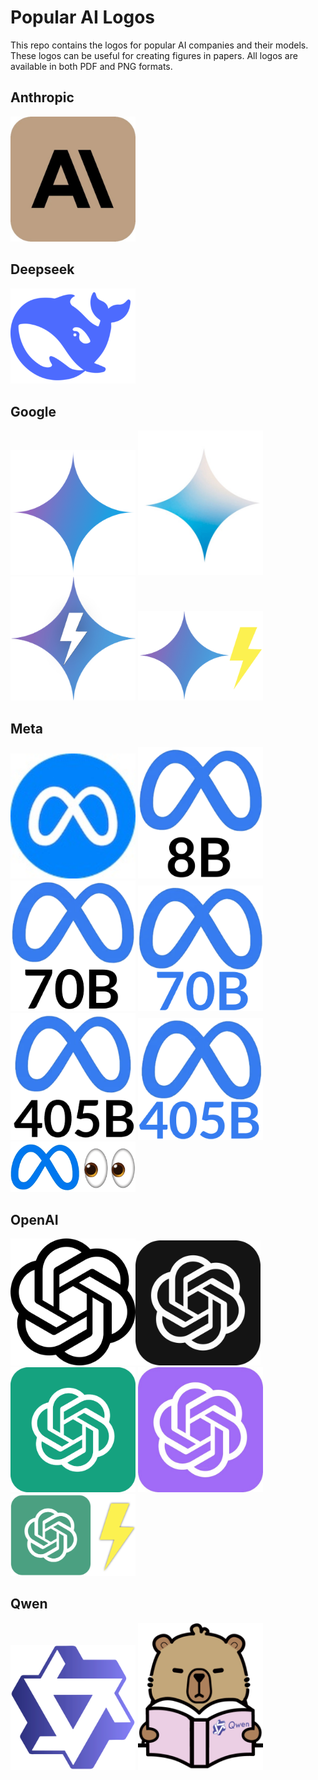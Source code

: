 # Popular AI Logos

This repo contains the logos for popular AI companies and their models. These logos can be useful for creating figures in papers. All logos are available in both PDF and PNG formats.

## Anthropic
<img src="Anthropic/claude.png" width="200" alt="Claude logo" />

## Deepseek
<img src="Deepseek/deepseekmain.png" width="200" alt="Deepseek logo" />

## Google
<img src="Google/gemini_main.png" width="200" alt="Gemini Main" /> <img src="Google/gemini_main_Light.png" width="200" alt="Gemini Main Light" /> <img src="Google/gemini_flash_white.png" width="200" alt="Gemini Flash White" /> <img src="Google/gemini_flash_yellow.png" width="200" alt="Gemini Flash Yellow" />

## Meta
<img src="Meta/meta.png" width="200" alt="Meta" /> <img src="Meta/llama_8B.png" width="200" alt="Llama 8B" /> <img src="Meta/llama_70B_black.png" width="200" alt="Llama 70B Black" /> <img src="Meta/llama_70B_blue.png" width="200" alt="Llama 70B Blue" /> <img src="Meta/llama_405B_black.png" width="200" alt="Llama 405B Black" /> <img src="Meta/llama_405B_blue.png" width="200" alt="Llama 405B Blue" /> <img src="Meta/llama_vision.png" width="200" alt="Llama Vision" />

## OpenAI
<img src="OpenAI/openai_white.png" width="200" alt="OpenAI white" /><img src="OpenAI/openai_black.png" width="200" alt="OpenAI black" /><img src="OpenAI/openai_green.png" width="200" alt="OpenAI Green" /> <img src="OpenAI/openai_puprle.png" width="200" alt="OpenAI Purple" /> <img src="OpenAI/gpt_4o_mini.png" width="200" alt="GPT-4o Mini" />

## Qwen
<img src="Qwen/qwen_logo.png" width="200" alt="Qwen Logo" /> <img src="Qwen/qwq.png" width="200" alt="QWQ" />
